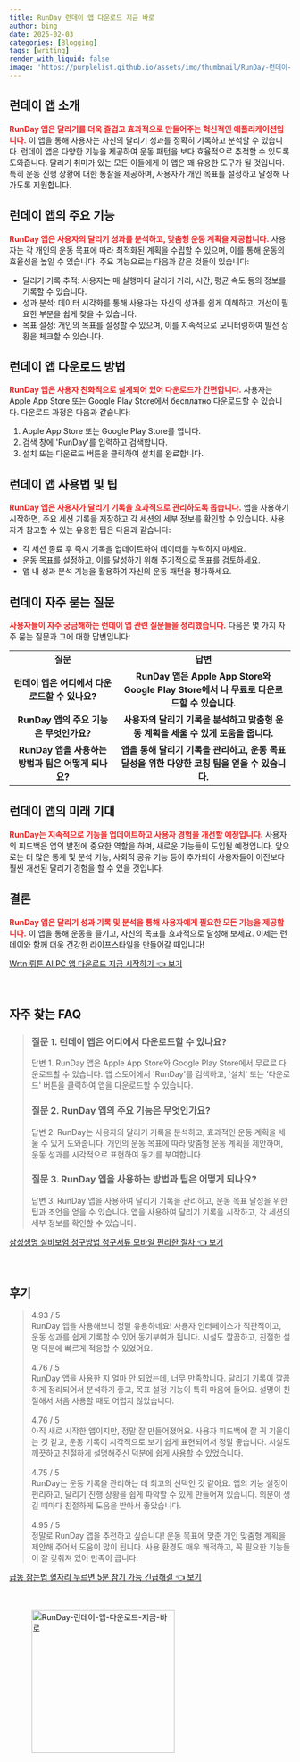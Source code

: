 ```yaml
---
title: RunDay 런데이 앱 다운로드 지금 바로
author: bing
date: 2025-02-03
categories: [Blogging]
tags: [writing]
render_with_liquid: false
image: 'https://purplelist.github.io/assets/img/thumbnail/RunDay-런데이-앱-다운로드-지금-바로.webp'
---
```



<h2 id='런데이_앱_소개'>런데이 앱 소개</h2>

<p><b><span style="color: #ee2323;">RunDay 앱은 달리기를 더욱 즐겁고 효과적으로 만들어주는 혁신적인 애플리케이션입니다.</span></b> 이 앱을 통해 사용자는 자신의 달리기 성과를 정확히 기록하고 분석할 수 있습니다. 런데이 앱은 다양한 기능을 제공하여 운동 패턴을 보다 효율적으로 추적할 수 있도록 도와줍니다. 달리기 취미가 있는 모든 이들에게 이 앱은 꽤 유용한 도구가 될 것입니다. 특히 운동 진행 상황에 대한 통찰을 제공하며, 사용자가 개인 목표를 설정하고 달성해 나가도록 지원합니다.</p>

<h2 id='런데이_앱_주요_기능'>런데이 앱의 주요 기능</h2>

<p><b><span style="color: #ee2323;">RunDay 앱은 사용자의 달리기 성과를 분석하고, 맞춤형 운동 계획을 제공합니다.</span></b> 사용자는 각 개인의 운동 목표에 따라 최적화된 계획을 수립할 수 있으며, 이를 통해 운동의 효율성을 높일 수 있습니다. 주요 기능으로는 다음과 같은 것들이 있습니다:</p>

<ul>
    <li>달리기 기록 추적: 사용자는 매 실행마다 달리기 거리, 시간, 평균 속도 등의 정보를 기록할 수 있습니다.</li>
    <li>성과 분석: 데이터 시각화를 통해 사용자는 자신의 성과를 쉽게 이해하고, 개선이 필요한 부분을 쉽게 찾을 수 있습니다.</li>
    <li>목표 설정: 개인의 목표를 설정할 수 있으며, 이를 지속적으로 모니터링하여 발전 상황을 체크할 수 있습니다.</li>
</ul>

<h2 id='런데이_앱_다운로드_방법'>런데이 앱 다운로드 방법</h2>

<p><b><span style="color: #ee2323;">RunDay 앱은 사용자 친화적으로 설계되어 있어 다운로드가 간편합니다.</span></b> 사용자는 Apple App Store 또는 Google Play Store에서 бесплатно 다운로드할 수 있습니다. 다운로드 과정은 다음과 같습니다:</p>

<ol>
    <li>Apple App Store 또는 Google Play Store를 엽니다.</li>
    <li>검색 창에 'RunDay'를 입력하고 검색합니다.</li>
    <li>설치 또는 다운로드 버튼을 클릭하여 설치를 완료합니다.</li>
</ol>

<h2 id='런데이_앱_사용법'>런데이 앱 사용법 및 팁</h2>

<p><b><span style="color: #ee2323;">RunDay 앱은 사용자가 달리기 기록을 효과적으로 관리하도록 돕습니다.</span></b> 앱을 사용하기 시작하면, 주요 세션 기록을 저장하고 각 세션의 세부 정보를 확인할 수 있습니다. 사용자가 참고할 수 있는 유용한 팁은 다음과 같습니다:</p>

<ul>
    <li>각 세션 종료 후 즉시 기록을 업데이트하여 데이터를 누락하지 마세요.</li>
    <li>운동 목표를 설정하고, 이를 달성하기 위해 주기적으로 목표를 검토하세요.</li>
    <li>앱 내 성과 분석 기능을 활용하여 자신의 운동 패턴을 평가하세요.</li>
</ul>

<h2 id='런데이_자주_묻는_질문'>런데이 자주 묻는 질문</h2>

<p><b><span style="color: #ee2323;">사용자들이 자주 궁금해하는 런데이 앱 관련 질문들을 정리했습니다.</span></b> 다음은 몇 가지 자주 묻는 질문과 그에 대한 답변입니다:</p>

<table>
    <tr>
        <td style="text-align: center; height: 17px;"><b>질문</b></td>
        <td style="text-align: center; height: 17px;"><b>답변</b></td>
    </tr>
    <tr>
        <td style="text-align: center; height: 17px;"><b>런데이 앱은 어디에서 다운로드할 수 있나요?</b></td>
        <td style="text-align: center; height: 17px;"><b>RunDay 앱은 Apple App Store와 Google Play Store에서 나 무료로 다운로드할 수 있습니다.</b></td>
    </tr>
    <tr>
        <td style="text-align: center; height: 17px;"><b>RunDay 앱의 주요 기능은 무엇인가요?</b></td>
        <td style="text-align: center; height: 17px;"><b>사용자의 달리기 기록을 분석하고 맞춤형 운동 계획을 세울 수 있게 도움을 줍니다.</b></td>
    </tr>
    <tr>
        <td style="text-align: center; height: 17px;"><b>RunDay 앱을 사용하는 방법과 팁은 어떻게 되나요?</b></td>
        <td style="text-align: center; height: 17px;"><b>앱을 통해 달리기 기록을 관리하고, 운동 목표 달성을 위한 다양한 코칭 팁을 얻을 수 있습니다.</b></td>
    </tr>
</table>

<h2 id='런데이_앱의_미래_기대'>런데이 앱의 미래 기대</h2>

<p><b><span style="color: #ee2323;">RunDay는 지속적으로 기능을 업데이트하고 사용자 경험을 개선할 예정입니다.</span></b> 사용자의 피드백은 앱의 발전에 중요한 역할을 하며, 새로운 기능들이 도입될 예정입니다. 앞으로는 더 많은 통계 및 분석 기능, 사회적 공유 기능 등이 추가되어 사용자들이 이전보다 훨씬 개선된 달리기 경험을 할 수 있을 것입니다.</p>

<h2 id='결론'>결론</h2>

<p><b><span style="color: #ee2323;">RunDay 앱은 달리기 성과 기록 및 분석을 통해 사용자에게 필요한 모든 기능을 제공합니다.</span></b> 이 앱을 통해 운동을 즐기고, 자신의 목표를 효과적으로 달성해 보세요. 이제는 런데이와 함께 더욱 건강한 라이프스타일을 만들어갈 때입니다!</p>


<p><a class="click-button" title="Wrtn 뤼튼 AI PC 앱 다운로드 지금 시작하기" href="https://purplelist.github.io/posts/Wrtn-%EB%A4%BC%ED%8A%BC-AI-PC-%EC%95%B1-%EB%8B%A4%EC%9A%B4%EB%A1%9C%EB%93%9C-%EC%A7%80%EA%B8%88-%EC%8B%9C%EC%9E%91%ED%95%98%EA%B8%B0/" rel="dofollow">Wrtn 뤼튼 AI PC 앱 다운로드 지금 시작하기 👈 보기</a></p><br>
<h2 id='자주_찾는_FAQ'>자주 찾는 FAQ</h2>
<div itemscope="" itemtype="https://schema.org/FAQPage"> 
<blockquote> 
<div itemscope="" itemprop="mainEntity" itemtype="https://schema.org/Question"> 
<h3 itemprop="name">질문 1. 런데이 앱은 어디에서 다운로드할 수 있나요?</h3> 
<div itemscope="" itemprop="acceptedAnswer" itemtype="https://schema.org/Answer"> 
<span itemprop="text"> 
<p>답변 1. RunDay 앱은 Apple App Store와 Google Play Store에서 무료로 다운로드할 수 있습니다. 앱 스토어에서 'RunDay'를 검색하고, '설치' 또는 '다운로드' 버튼을 클릭하여 앱을 다운로드할 수 있습니다.</p> 
</span> 
</div> 
</div> 
<div itemscope="" itemprop="mainEntity" itemtype="https://schema.org/Question"> 
<h3 itemprop="name">질문 2. RunDay 앱의 주요 기능은 무엇인가요?</h3> 
<div itemscope="" itemprop="acceptedAnswer" itemtype="https://schema.org/Answer"> 
<span itemprop="text"> 
<p>답변 2. RunDay는 사용자의 달리기 기록을 분석하고, 효과적인 운동 계획을 세울 수 있게 도와줍니다. 개인의 운동 목표에 따라 맞춤형 운동 계획을 제안하며, 운동 성과를 시각적으로 표현하여 동기를 부여합니다.</p> 
</span> 
</div> 
</div> 
<div itemscope="" itemprop="mainEntity" itemtype="https://schema.org/Question"> 
<h3 itemprop="name">질문 3. RunDay 앱을 사용하는 방법과 팁은 어떻게 되나요?</h3> 
<div itemscope="" itemprop="acceptedAnswer" itemtype="https://schema.org/Answer"> 
<span itemprop="text"> 
<p>답변 3. RunDay 앱을 사용하여 달리기 기록을 관리하고, 운동 목표 달성을 위한 팁과 조언을 얻을 수 있습니다. 앱을 사용하여 달리기 기록을 시작하고, 각 세션의 세부 정보를 확인할 수 있습니다.</p> 
</span> 
</div> 
</div> 
</blockquote> 
</div>
<p><a class="click-button" title="삼성생명 실비보험 청구방법 청구서류 모바일 편리한 절차" href="https://purplelist.github.io/posts/%EC%82%BC%EC%84%B1%EC%83%9D%EB%AA%85-%EC%8B%A4%EB%B9%84%EB%B3%B4%ED%97%98-%EC%B2%AD%EA%B5%AC%EB%B0%A9%EB%B2%95-%EC%B2%AD%EA%B5%AC%EC%84%9C%EB%A5%98-%EB%AA%A8%EB%B0%94%EC%9D%BC-%ED%8E%B8%EB%A6%AC%ED%95%9C-%EC%A0%88%EC%B0%A8/" rel="dofollow">삼성생명 실비보험 청구방법 청구서류 모바일 편리한 절차 👈 보기</a></p><br>
<h2 id='후기'>후기</h2>
<div itemscope itemtype="https://schema.org/Product">
  <blockquote>
  <div itemprop="review" itemscope itemtype="https://schema.org/Review">
      <div itemprop="reviewRating" itemscope itemtype="https://schema.org/Rating"> <span itemprop="ratingValue">4.93</span> / <span itemprop="bestRating">5</span> </div>
      <span itemprop="reviewBody">RunDay 앱을 사용해보니 정말 유용하네요! 사용자 인터페이스가 직관적이고, 운동 성과를 쉽게 기록할 수 있어 동기부여가 됩니다. 시설도 깔끔하고, 친절한 설명 덕분에 빠르게 적응할 수 있었어요.</span>
  </div>
  <br>
  <div itemprop="review" itemscope itemtype="https://schema.org/Review">
      <div itemprop="reviewRating" itemscope itemtype="https://schema.org/Rating"> <span itemprop="ratingValue">4.76</span> / <span itemprop="bestRating">5</span> </div>
      <span itemprop="reviewBody">RunDay 앱을 사용한 지 얼마 안 되었는데, 너무 만족합니다. 달리기 기록이 깔끔하게 정리되어서 분석하기 좋고, 목표 설정 기능이 특히 마음에 들어요. 설명이 친절해서 처음 사용할 때도 어렵지 않았습니다.</span>
  </div>
  <br>
  <div itemprop="review" itemscope itemtype="https://schema.org/Review">
      <div itemprop="reviewRating" itemscope itemtype="https://schema.org/Rating"> <span itemprop="ratingValue">4.76</span> / <span itemprop="bestRating">5</span> </div>
      <span itemprop="reviewBody">아직 새로 시작한 앱이지만, 정말 잘 만들어졌어요. 사용자 피드백에 잘 귀 기울이는 것 같고, 운동 기록이 시각적으로 보기 쉽게 표현되어서 정말 좋습니다. 시설도 깨끗하고 친절하게 설명해주신 덕분에 쉽게 사용할 수 있었습니다.</span>
  </div>
  <br>
  <div itemprop="review" itemscope itemtype="https://schema.org/Review">
      <div itemprop="reviewRating" itemscope itemtype="https://schema.org/Rating"> <span itemprop="ratingValue">4.75</span> / <span itemprop="bestRating">5</span> </div>
      <span itemprop="reviewBody">RunDay는 운동 기록을 관리하는 데 최고의 선택인 것 같아요. 앱의 기능 설정이 편리하고, 달리기 진행 상황을 쉽게 파악할 수 있게 만들어져 있습니다. 의문이 생길 때마다 친절하게 도움을 받아서 좋았습니다.</span>
  </div>
  <br>
  <div itemprop="review" itemscope itemtype="https://schema.org/Review">
      <div itemprop="reviewRating" itemscope itemtype="https://schema.org/Rating"> <span itemprop="ratingValue">4.95</span> / <span itemprop="bestRating">5</span> </div>
      <span itemprop="reviewBody">정말로 RunDay 앱을 추천하고 싶습니다! 운동 목표에 맞춘 개인 맞춤형 계획을 제안해 주어서 도움이 많이 됩니다. 사용 환경도 매우 쾌적하고, 꼭 필요한 기능들이 잘 갖춰져 있어 만족이 큽니다.</span>
  </div>
  </blockquote>
</div>
<p><a class="click-button" title="급똥 참는법 혈자리 누르면 5분 참기 가능 긴급해결" href="https://purplelist.github.io/posts/%EA%B8%89%EB%98%A5-%EC%B0%B8%EB%8A%94%EB%B2%95-%ED%98%88%EC%9E%90%EB%A6%AC-%EB%88%84%EB%A5%B4%EB%A9%B4-5%EB%B6%84-%EC%B0%B8%EA%B8%B0-%EA%B0%80%EB%8A%A5-%EA%B8%B4%EA%B8%89%ED%95%B4%EA%B2%B0/" rel="dofollow">급똥 참는법 혈자리 누르면 5분 참기 가능 긴급해결 👈 보기</a></p><br>
<figure class="image"><img src="https://purplelist.github.io/assets/img/thumbnail/RunDay-런데이-앱-다운로드-지금-바로.webp" alt="RunDay-런데이-앱-다운로드-지금-바로" width="256" height="256"></figure>
